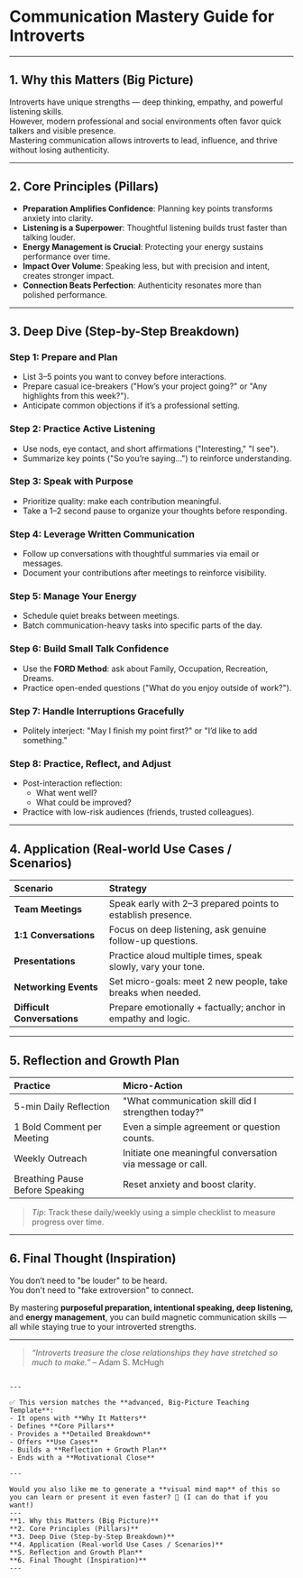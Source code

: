 # Communication Mastery Guide for Introverts

---

## 1. Why this Matters (Big Picture)

Introverts have unique strengths — deep thinking, empathy, and powerful listening skills.  
However, modern professional and social environments often favor quick talkers and visible presence.  
Mastering communication allows introverts to lead, influence, and thrive without losing authenticity.

---

## 2. Core Principles (Pillars)

- **Preparation Amplifies Confidence**: Planning key points transforms anxiety into clarity.
- **Listening is a Superpower**: Thoughtful listening builds trust faster than talking louder.
- **Energy Management is Crucial**: Protecting your energy sustains performance over time.
- **Impact Over Volume**: Speaking less, but with precision and intent, creates stronger impact.
- **Connection Beats Perfection**: Authenticity resonates more than polished performance.

---

## 3. Deep Dive (Step-by-Step Breakdown)

### Step 1: Prepare and Plan
- List 3–5 points you want to convey before interactions.
- Prepare casual ice-breakers ("How’s your project going?" or "Any highlights from this week?").
- Anticipate common objections if it’s a professional setting.

### Step 2: Practice Active Listening
- Use nods, eye contact, and short affirmations ("Interesting," "I see").
- Summarize key points ("So you’re saying...") to reinforce understanding.

### Step 3: Speak with Purpose
- Prioritize quality: make each contribution meaningful.
- Take a 1–2 second pause to organize your thoughts before responding.

### Step 4: Leverage Written Communication
- Follow up conversations with thoughtful summaries via email or messages.
- Document your contributions after meetings to reinforce visibility.

### Step 5: Manage Your Energy
- Schedule quiet breaks between meetings.
- Batch communication-heavy tasks into specific parts of the day.

### Step 6: Build Small Talk Confidence
- Use the **FORD Method**: ask about Family, Occupation, Recreation, Dreams.
- Practice open-ended questions ("What do you enjoy outside of work?").

### Step 7: Handle Interruptions Gracefully
- Politely interject: "May I finish my point first?" or "I’d like to add something."

### Step 8: Practice, Reflect, and Adjust
- Post-interaction reflection:
  - What went well?
  - What could be improved?
- Practice with low-risk audiences (friends, trusted colleagues).

---

## 4. Application (Real-world Use Cases / Scenarios)

| Scenario | Strategy |
|:---|:---|
| **Team Meetings** | Speak early with 2–3 prepared points to establish presence. |
| **1:1 Conversations** | Focus on deep listening, ask genuine follow-up questions. |
| **Presentations** | Practice aloud multiple times, speak slowly, vary your tone. |
| **Networking Events** | Set micro-goals: meet 2 new people, take breaks when needed. |
| **Difficult Conversations** | Prepare emotionally + factually; anchor in empathy and logic. |

---

## 5. Reflection and Growth Plan

| Practice | Micro-Action |
|:---|:---|
| 5-min Daily Reflection | "What communication skill did I strengthen today?" |
| 1 Bold Comment per Meeting | Even a simple agreement or question counts. |
| Weekly Outreach | Initiate one meaningful conversation via message or call. |
| Breathing Pause Before Speaking | Reset anxiety and boost clarity. |

> _Tip_: Track these daily/weekly using a simple checklist to measure progress over time.

---

## 6. Final Thought (Inspiration)

You don’t need to "be louder" to be heard.  
You don't need to "fake extroversion" to connect.

By mastering **purposeful preparation, intentional speaking, deep listening,** and **energy management**, you can build magnetic communication skills — all while staying true to your introverted strengths.

---

> _“Introverts treasure the close relationships they have stretched so much to make.”_ – Adam S. McHugh
```

---

✅ This version matches the **advanced, Big-Picture Teaching Template**:  
- It opens with **Why It Matters**  
- Defines **Core Pillars**  
- Provides a **Detailed Breakdown**  
- Offers **Use Cases**  
- Builds a **Reflection + Growth Plan**  
- Ends with a **Motivational Close**

---

Would you also like me to generate a **visual mind map** of this so you can learn or present it even faster? 🚀 (I can do that if you want!)
---
**1. Why this Matters (Big Picture)**  
**2. Core Principles (Pillars)**  
**3. Deep Dive (Step-by-Step Breakdown)**  
**4. Application (Real-world Use Cases / Scenarios)**  
**5. Reflection and Growth Plan**  
**6. Final Thought (Inspiration)**  
---
